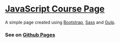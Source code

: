 # [JavaScript Course Page](https://tarhunchikkk.github.io/super-javascript-page/dist/)

A simple page created using <a href="https://getbootstrap.com/">Bootstrap</a>, <a href="https://sass-lang.com/">Sass</a> and <a href="https://gulpjs.com/">Gulp</a>.

<h3>
    See on <a href="https://tarhunchikkk.github.io/super-javascript-page/dist/">Github Pages</a>
</h3>
